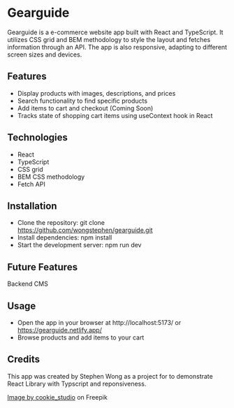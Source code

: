 # Gearguide

Gearguide is a e-commerce website app built with React and TypeScript. It utilizes CSS grid and BEM methodology to style the layout and fetches information through an API. The app is also responsive, adapting to different screen sizes and devices.

## Features

- Display products with images, descriptions, and prices
- Search functionality to find specific products
- Add items to cart and checkout (Coming Soon)
- Tracks state of shopping cart items using useContext hook in React

## Technologies

- React
- TypeScript
- CSS grid
- BEM CSS methodology
- Fetch API

## Installation

- Clone the repository: git clone https://github.com/wongstephen/gearguide.git
- Install dependencies: npm install
- Start the development server: npm run dev

## Future Features

Backend CMS

## Usage

- Open the app in your browser at http://localhost:5173/ or https://gearguide.netlify.app/
- Browse products and add items to your cart

## Credits

This app was created by Stephen Wong as a project for to demonstrate React Library with Typscript and reponsiveness.

<a href="https://www.freepik.com/free-photo/young-satisfied-woman-winning-prize-celebrating-making-fist-pump-screaming-joy-triumphing-white-wall_18405686.htm#query=cheering%20person&position=16&from_view=search&track=ais">Image by cookie_studio</a> on Freepik
